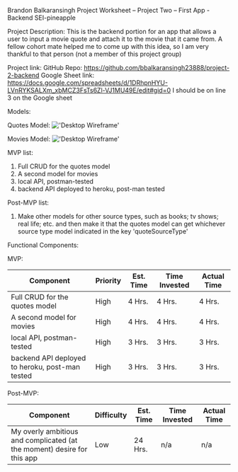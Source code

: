 Brandon Balkaransingh
Project Worksheet – Project Two – First App - Backend
SEI-pineapple

Project Description:
This is the backend portion for an app that allows a user to input a movie quote and attach it to the movie that it came from. A fellow cohort mate helped me to come up with this idea, so I am very thankful to that person (not a member of this project group)



Project link: 
GitHub Repo: https://github.com/bbalkaransingh23888/project-2-backend
Google Sheet link: https://docs.google.com/spreadsheets/d/1DRhpnHYU-LVnRYKSALXm_xbMCZ3FsTs6Zl-VJ1MU49E/edit#gid=0
I should be on line 3 on the Google sheet


Models: 

Quotes Model: !['Desktop Wireframe'](images/image4.jpeg)

Movies Model: !['Desktop Wireframe'](images/image4.jpeg)

MVP list:
1)	Full CRUD for the quotes model
2)	A second model for movies
3)	local API, postman-tested
4)	backend API deployed to heroku, post-man tested

Post-MVP list:
1)  Make other models for other source types, such as books; tv shows; real life; etc. and then make it that the quotes model can get whichever source type model indicated in the key 'quoteSourceType' 

Functional Components: 

MVP:

|Component|Priority|Est. Time|Time Invested|Actual Time|
|---------|--------|---------|-------------|-----------|
|Full CRUD for the quotes model|High|4 Hrs.|4 Hrs.|4 Hrs.| 		
|A second model for movies|High|4 Hrs.|4 Hrs.|4 Hrs.| 		
|local API, postman-tested|High|3 Hrs.|3 Hrs.|3 Hrs.| 		
|backend API deployed to heroku, post-man tested|High|3 Hrs.|3 Hrs.|3 Hrs.| 			
		

Post-MVP:

|Component|Difficulty|Est. Time|Time Invested|Actual Time|
|---------|--------------------|---------|-------------|-----------|
|My overly ambitious and complicated (at the moment) desire for this app|Low|24 Hrs.|n/a|n/a|